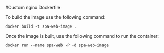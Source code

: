 #Custom nginx Dockerfile

To build the image use the following command:

```Shell
docker build -t spa-web-image .
```

Once the image is built, use the following command to run the container:

```Shell
docker run --name spa-web -P -d spa-web-image
```
